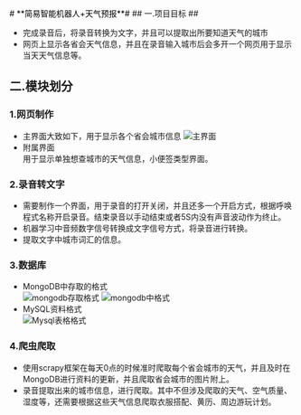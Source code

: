 <font color =black>
#  **简易智能机器人+天气预报**#
</font>
## 一.项目目标 ##

-  完成录音后，将录音转换为文字，并且可以提取出所要知道天气的城市
-  网页上显示各省会天气信息，并且在录音输入城市后会多开一个网页用于显示当天天气信息等。

## 二.模块划分 ##
### 1.网页制作  ###
- 主界面大致如下，用于显示各个省会城市信息
![主界面](https://i.imgur.com/5f6zbQ3.png)  
- 附属界面  
用于显示单独想查城市的天气信息，小便签类型界面。
### 2.录音转文字  ###
- 需要制作一个界面，用于录音的打开关闭，并且还多一个开启方式，根据呼唤程式名称开启录音。结束录音以手动结束或者5S内没有声音波动作为终止。
- 机器学习中音频数字信号转换成文字信号方式，将录音进行转换。
- 提取文字中城市词汇的信息。
### 3.数据库  ###
- MongoDB中存取的格式  
![mongodb存取格式](https://i.imgur.com/JxnCQRA.png)
![mongodb中格式](https://i.imgur.com/NooVISP.png)
- MySQL资料格式  
![Mysql表格格式](https://i.imgur.com/LOBhn3P.png)
### 4.爬虫爬取  ###
- 使用scrapy框架在每天0点的时候准时爬取每个省会城市的天气，并且及时在MongoDB进行资料的更新，并且爬取省会城市的图片附上。
- 录音提取出来的城市信息，进行爬取。其中不但涉及爬取的天气、空气质量、湿度等，还需要根据这些天气信息爬取衣服搭配、黄历、周边游玩计划。